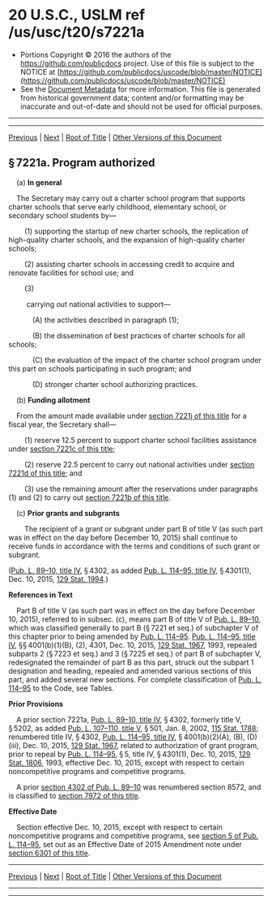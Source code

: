 ---
---

# 20 U.S.C., USLM ref /us/usc/t20/s7221a

* Portions Copyright © 2016 the authors of the https://github.com/publicdocs project.
  Use of this file is subject to the NOTICE at [https://github.com/publicdocs/uscode/blob/master/NOTICE](https://github.com/publicdocs/uscode/blob/master/NOTICE)
* See the [Document Metadata](././../../../../../..//README.md) for more information.
  This file is generated from historical government data; content and/or formatting may be inaccurate and out-of-date and should not be used for official purposes.

----------
----------

[Previous](./../../../../../..//us/usc/t20/ch70/schIV/ptC/m__us_usc_t20_s7221.md) | [Next](./../../../../../..//us/usc/t20/ch70/schIV/ptC/m__us_usc_t20_s7221b.md) | [Root of Title](./../../../../../../) | [Other Versions of this Document](https://publicdocs.github.io/go/links?ns=uslm&ref=%2Fus%2Fusc%2Ft20%2Fs7221a)

## § 7221a. Program authorized

    (a) __In general__ 

    The Secretary may carry out a charter school program that supports charter schools that serve early childhood, elementary school, or secondary school students by—

        (1) supporting the startup of new charter schools, the replication of high-quality charter schools, and the expansion of high-quality charter schools;

        (2) assisting charter schools in accessing credit to acquire and renovate facilities for school use; and

        (3)

         carrying out national activities to support—

            (A) the activities described in paragraph (1);

            (B) the dissemination of best practices of charter schools for all schools;

            (C) the evaluation of the impact of the charter school program under this part on schools participating in such program; and

            (D) stronger charter school authorizing practices.

    (b) __Funding allotment__ 

    From the amount made available under [section 7221j of this title][/us/usc/t20/s7221j] for a fiscal year, the Secretary shall—

        (1) reserve 12.5 percent to support charter school facilities assistance under [section 7221c of this title][/us/usc/t20/s7221c];

        (2) reserve 22.5 percent to carry out national activities under [section 7221d of this title][/us/usc/t20/s7221d]; and

        (3) use the remaining amount after the reservations under paragraphs (1) and (2) to carry out [section 7221b of this title][/us/usc/t20/s7221b].

    (c) __Prior grants and subgrants__ 

        The recipient of a grant or subgrant under part B of title V (as such part was in effect on the day before December 10, 2015) shall continue to receive funds in accordance with the terms and conditions of such grant or subgrant.

([Pub. L. 89–10, title IV][/us/pl/89/10/tIV], § 4302, as added [Pub. L. 114–95, title IV][/us/pl/114/95/tIV], § 4301(1), Dec. 10, 2015, [129 Stat. 1994][/us/stat/129/1994].)

 __References in Text__ 

    Part B of title V (as such part was in effect on the day before December 10, 2015), referred to in subsec. (c), means part B of title V of [Pub. L. 89–10][/us/pl/89/10], which was classified generally to part B (§ 7221 et seq.) of subchapter V of this chapter prior to being amended by [Pub. L. 114–95][/us/pl/114/95]. [Pub. L. 114–95, title IV][/us/pl/114/95/tIV], §§ 4001(b)(1)(B), (2), 4301, Dec. 10, 2015, [129 Stat. 1967][/us/stat/129/1967], 1993, repealed subparts 2 (§ 7223 et seq.) and 3 (§ 7225 et seq.) of part B of subchapter V, redesignated the remainder of part B as this part, struck out the subpart 1 designation and heading, repealed and amended various sections of this part, and added several new sections. For complete classification of [Pub. L. 114–95][/us/pl/114/95] to the Code, see Tables.

 __Prior Provisions__ 

    A prior section 7221a, [Pub. L. 89–10, title IV][/us/pl/89/10/tIV], § 4302, formerly title V, § 5202, as added [Pub. L. 107–110, title V][/us/pl/107/110/tV], § 501, Jan. 8, 2002, [115 Stat. 1788][/us/stat/115/1788]; renumbered title IV, § 4302, [Pub. L. 114–95, title IV][/us/pl/114/95/tIV], § 4001(b)(2)(A), (B), (D)(iii), Dec. 10, 2015, [129 Stat. 1967][/us/stat/129/1967], related to authorization of grant program, prior to repeal by [Pub. L. 114–95][/us/pl/114/95], § 5, title IV, § 4301(1), Dec. 10, 2015, [129 Stat. 1806][/us/stat/129/1806], 1993, effective Dec. 10, 2015, except with respect to certain noncompetitive programs and competitive programs.

    A prior [section 4302 of Pub. L. 89–10][/us/pl/89/10/s4302] was renumbered section 8572, and is classified to [section 7972 of this title][/us/usc/t20/s7972].

 __Effective Date__ 

    Section effective Dec. 10, 2015, except with respect to certain noncompetitive programs and competitive programs, see [section 5 of Pub. L. 114–95][/us/pl/114/95/s5], set out as an Effective Date of 2015 Amendment note under [section 6301 of this title][/us/usc/t20/s6301].

----------

[Previous](./../../../../../..//us/usc/t20/ch70/schIV/ptC/m__us_usc_t20_s7221.md) | [Next](./../../../../../..//us/usc/t20/ch70/schIV/ptC/m__us_usc_t20_s7221b.md) | [Root of Title](./../../../../../../) | [Other Versions of this Document](https://publicdocs.github.io/go/links?ns=uslm&ref=%2Fus%2Fusc%2Ft20%2Fs7221a)

----------
----------

[/us/usc/t20/s7221j]: https://publicdocs.github.io/go/links?ns=uslm&ref=%2Fus%2Fusc%2Ft20%2Fs7221j
[/us/usc/t20/s7221c]: https://publicdocs.github.io/go/links?ns=uslm&ref=%2Fus%2Fusc%2Ft20%2Fs7221c
[/us/usc/t20/s7221d]: https://publicdocs.github.io/go/links?ns=uslm&ref=%2Fus%2Fusc%2Ft20%2Fs7221d
[/us/usc/t20/s7221b]: https://publicdocs.github.io/go/links?ns=uslm&ref=%2Fus%2Fusc%2Ft20%2Fs7221b
[/us/pl/89/10/tIV]: https://publicdocs.github.io/go/links?ns=uslm&ref=%2Fus%2Fpl%2F89%2F10%2FtIV
[/us/pl/114/95/tIV]: https://publicdocs.github.io/go/links?ns=uslm&ref=%2Fus%2Fpl%2F114%2F95%2FtIV
[/us/stat/129/1994]: https://publicdocs.github.io/go/links?ns=uslm&ref=%2Fus%2Fstat%2F129%2F1994
[/us/pl/89/10]: https://publicdocs.github.io/go/links?ns=uslm&ref=%2Fus%2Fpl%2F89%2F10
[/us/pl/114/95]: https://publicdocs.github.io/go/links?ns=uslm&ref=%2Fus%2Fpl%2F114%2F95
[/us/pl/114/95/tIV]: https://publicdocs.github.io/go/links?ns=uslm&ref=%2Fus%2Fpl%2F114%2F95%2FtIV
[/us/stat/129/1967]: https://publicdocs.github.io/go/links?ns=uslm&ref=%2Fus%2Fstat%2F129%2F1967
[/us/pl/114/95]: https://publicdocs.github.io/go/links?ns=uslm&ref=%2Fus%2Fpl%2F114%2F95
[/us/pl/89/10/tIV]: https://publicdocs.github.io/go/links?ns=uslm&ref=%2Fus%2Fpl%2F89%2F10%2FtIV
[/us/pl/107/110/tV]: https://publicdocs.github.io/go/links?ns=uslm&ref=%2Fus%2Fpl%2F107%2F110%2FtV
[/us/stat/115/1788]: https://publicdocs.github.io/go/links?ns=uslm&ref=%2Fus%2Fstat%2F115%2F1788
[/us/pl/114/95/tIV]: https://publicdocs.github.io/go/links?ns=uslm&ref=%2Fus%2Fpl%2F114%2F95%2FtIV
[/us/stat/129/1967]: https://publicdocs.github.io/go/links?ns=uslm&ref=%2Fus%2Fstat%2F129%2F1967
[/us/pl/114/95]: https://publicdocs.github.io/go/links?ns=uslm&ref=%2Fus%2Fpl%2F114%2F95
[/us/stat/129/1806]: https://publicdocs.github.io/go/links?ns=uslm&ref=%2Fus%2Fstat%2F129%2F1806
[/us/pl/89/10/s4302]: https://publicdocs.github.io/go/links?ns=uslm&ref=%2Fus%2Fpl%2F89%2F10%2Fs4302
[/us/usc/t20/s7972]: https://publicdocs.github.io/go/links?ns=uslm&ref=%2Fus%2Fusc%2Ft20%2Fs7972
[/us/pl/114/95/s5]: https://publicdocs.github.io/go/links?ns=uslm&ref=%2Fus%2Fpl%2F114%2F95%2Fs5
[/us/usc/t20/s6301]: https://publicdocs.github.io/go/links?ns=uslm&ref=%2Fus%2Fusc%2Ft20%2Fs6301


